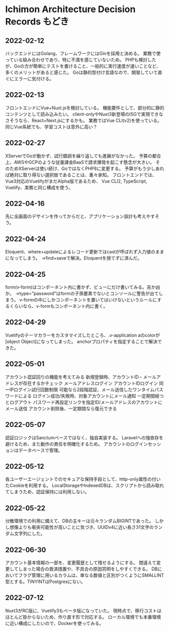 # Ichimon Architecture Decision Records もどき

## 2022-02-12
バックエンドにはGolang、フレームワークにはGinを採用と決める。
業務で使っている組み合わせであり、特に不満を感じていないため。
PHPも検討したが、Goの方が簡単にテストを書けること、一般的に実行速度が速いことなど、多くのメリットがあると感じた。
Goは静的型付け言語なので、開発していて直ぐにエラーに気付ける。

## 2022-02-13
フロントエンドにVue+Nuxt.jsを検討している。
機能要件として、部分的に静的コンテンツとして読み込みたい。
client-onlyやNuxt3新登場のISGで実現できなさそうなら、React+Next.jsにするかも。
業務ではVue CLI(v2)を使っている。同じVue系統でも、学習コストは意外に高い？

## 2022-02-27
XServerでGoが動かず、試行錯誤を繰り返しても進展がなかった。
予算の都合上、AWSやGCPのような従量課金BaaSで請求爆発を起こす懸念が大きい。
そのためXServerは使い続け、GoではなくPHP8に変更する。
予算がもう少しあれば絶対に取り得ない選択肢であることは、重々承知。
フロントエンドでは、Vue3対応のVuetifyがまだAlpha版であるため、
Vue CLI2, TypeScript, Vuetify、実務と同じ構成を使う。

## 2022-04-16
先に全画面のデザインを作ってからだと、アプリケーション設計も考えやすそう。

## 2022-04-24
Eloquent、where+updateによるレコード更新ではcastが呼ばれず入力値のままになってしまう。
→find+saveで解決。Eloquentを捨てずに済んだ。

## 2022-04-25
form(v-form)はコンポーネント内に書かず、ビューにだけ書いてみる。吉か凶か。
→type="password"はformの子孫要素でないとコンソールに警告が出てしまう。
v-formの中にしかコンポーネントを置いてはいけないというルールにするくらいなら、v-formもコンポーネント内に書く。

## 2022-04-29
Vuetifyのテーマカラーをカスタマイズしたところ、.v-application aのcolorが[object Object]になってしまった。
anchorプロパティを指定することで解決できた。

## 2022-05-01
アカウント認証回りの機能を考えてみる
新規登録時、アカウントID・メールアドレスが存在するかチェック
メールアドレスログイン
アカウントIDログイン
同一IPログイン試行回数制限
可能なら2段階認証、メール送信したワンタイムパスワードによる
ログイン成功/失敗時、対象アカウントにメール通知
一定期間経つとログアウト
パスワード再設定リンクを指定ID/メールアドレスのアカウントにメール送信
アカウント削除後、一定期間なら復元できる

## 2022-05-07
認証ロジックはSanctumベースではなく、独自実装する。
Laravelへの強依存を避けるため、また動作の責任を明確化するため。
アカウントのログインセッションはデータベースで管理。

## 2022-05-12
各ユーザーエージェントでのセキュアな保持手段として、http-only属性の付いたCookieを利用する。
LocalStorageやIndexedDBは、スクリプトから読み取れてしまうため、認証保持には利用しない。

## 2022-05-22
分散環境での利用に備えて、DBの主キーは元々ランダムBIGINTであった。
しかし想像よりも衝突可能性が高いことに気づき、UUIDv4に近い長さ31文字のランダム文字列にした。

## 2022-06-30
アカウント基本情報の一部を、変更履歴として残せるようにする。
間違えて変更してしまった場合の救済措置や、不具合の原因究明をしやすくできる。
DBにおいてフラグ管理に用いるカラムは、単なる数値と区別がつくようにSMALLINT型とする。TINYINTはPostgresにない。

## 2022-07-12
Nuxt3がRC版に、Vuetify3もベータ版になっていた。
現時点で、移行コストはほとんど掛からないため、作り直す形で対応する。
ローカル環境でも本番環境に近い構成にしたいので、Dockerを使ってみる。
